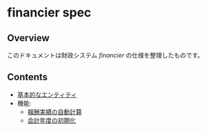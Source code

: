 # financier spec

## Overview

このドキュメントは財政システム *financier* の仕様を整理したものです。

## Contents

- [基本的なエンティティ](/spec/fundamental_entities.md)
- 機能:
    - [報酬実績の自動計算](/spec/automated_income_calculation.md)
    - [会計年度の初期化](/spec/financial_year_initialization.md)
